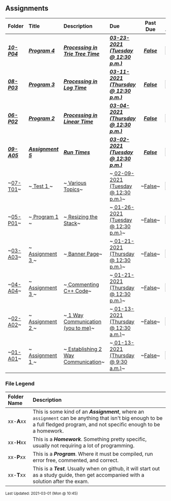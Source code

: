 ## Assignments

| Folder | Title | Description | Due | Past Due | Still Available |
|:------|:------|:------|:------|:-----:|-----|
| ***<a href="https://github.com/rugbyprof/3013-Algorithms/tree/master/Assignments/10-P04">10-P04</a>*** | ***<a href="https://github.com/rugbyprof/3013-Algorithms/tree/master/Assignments/10-P04"> Program 4 </a>*** | ***<a href="https://github.com/rugbyprof/3013-Algorithms/tree/master/Assignments/10-P04"> Processing in Trie Tree Time</a>*** | ***<a href="https://github.com/rugbyprof/3013-Algorithms/tree/master/Assignments/10-P04"> 03-23-2021 (Tuesday @ 12:30 p.m.)</a>*** | ***<a href="https://github.com/rugbyprof/3013-Algorithms/tree/master/Assignments/10-P04">False</a>*** | <img src="https://cs.msutexas.edu/~griffin/zcloud/zcloud-files/traffic_light_green.png" width="25"> |
| ***<a href="https://github.com/rugbyprof/3013-Algorithms/tree/master/Assignments/08-P03">08-P03</a>*** | ***<a href="https://github.com/rugbyprof/3013-Algorithms/tree/master/Assignments/08-P03"> Program 3 </a>*** | ***<a href="https://github.com/rugbyprof/3013-Algorithms/tree/master/Assignments/08-P03"> Processing in Log Time</a>*** | ***<a href="https://github.com/rugbyprof/3013-Algorithms/tree/master/Assignments/08-P03"> 03-11-2021 (Thursday @ 12:30 p.m.)</a>*** | ***<a href="https://github.com/rugbyprof/3013-Algorithms/tree/master/Assignments/08-P03">False</a>*** | <img src="https://cs.msutexas.edu/~griffin/zcloud/zcloud-files/traffic_light_green.png" width="25"> |
| ***<a href="https://github.com/rugbyprof/3013-Algorithms/tree/master/Assignments/06-P02">06-P02</a>*** | ***<a href="https://github.com/rugbyprof/3013-Algorithms/tree/master/Assignments/06-P02"> Program 2 </a>*** | ***<a href="https://github.com/rugbyprof/3013-Algorithms/tree/master/Assignments/06-P02"> Processing in Linear Time</a>*** | ***<a href="https://github.com/rugbyprof/3013-Algorithms/tree/master/Assignments/06-P02"> 03-04-2021 (Thursday @ 12:30 p.m.)</a>*** | ***<a href="https://github.com/rugbyprof/3013-Algorithms/tree/master/Assignments/06-P02">False</a>*** | <img src="https://cs.msutexas.edu/~griffin/zcloud/zcloud-files/traffic_light_green.png" width="25"> |
| ***<a href="https://github.com/rugbyprof/3013-Algorithms/tree/master/Assignments/09-A05">09-A05</a>*** | ***<a href="https://github.com/rugbyprof/3013-Algorithms/tree/master/Assignments/09-A05"> Assignment 5 </a>*** | ***<a href="https://github.com/rugbyprof/3013-Algorithms/tree/master/Assignments/09-A05"> Run Times</a>*** | ***<a href="https://github.com/rugbyprof/3013-Algorithms/tree/master/Assignments/09-A05"> 03-02-2021 (Tuesday @ 12:30 p.m.)</a>*** | ***<a href="https://github.com/rugbyprof/3013-Algorithms/tree/master/Assignments/09-A05">False</a>*** | <img src="https://cs.msutexas.edu/~griffin/zcloud/zcloud-files/traffic_light_green.png" width="25"> |
| ~<a href="https://github.com/rugbyprof/3013-Algorithms/tree/master/Assignments/07-T01">07-T01</a>~ | ~<a href="https://github.com/rugbyprof/3013-Algorithms/tree/master/Assignments/07-T01"> Test 1 </a>~ | ~<a href="https://github.com/rugbyprof/3013-Algorithms/tree/master/Assignments/07-T01"> Various Topics</a>~ | ~<a href="https://github.com/rugbyprof/3013-Algorithms/tree/master/Assignments/07-T01"> 02-09-2021 (Tuesday @ 12:30 p.m.)</a>~ | ~<a href="https://github.com/rugbyprof/3013-Algorithms/tree/master/Assignments/07-T01">False</a>~ | <img src="https://cs.msutexas.edu/~griffin/zcloud/zcloud-files/traffic_light_red.png" width="25"> |
| ~<a href="https://github.com/rugbyprof/3013-Algorithms/tree/master/Assignments/05-P01">05-P01</a>~ | ~<a href="https://github.com/rugbyprof/3013-Algorithms/tree/master/Assignments/05-P01"> Program 1 </a>~ | ~<a href="https://github.com/rugbyprof/3013-Algorithms/tree/master/Assignments/05-P01"> Resizing the Stack</a>~ | ~<a href="https://github.com/rugbyprof/3013-Algorithms/tree/master/Assignments/05-P01"> 01-26-2021 (Tuesday @ 12:30 p.m.)</a>~ | ~<a href="https://github.com/rugbyprof/3013-Algorithms/tree/master/Assignments/05-P01">False</a>~ | <img src="https://cs.msutexas.edu/~griffin/zcloud/zcloud-files/traffic_light_red.png" width="25"> |
| ~<a href="https://github.com/rugbyprof/3013-Algorithms/tree/master/Assignments/03-A03">03-A03</a>~ | ~<a href="https://github.com/rugbyprof/3013-Algorithms/tree/master/Assignments/03-A03"> Assignment 3 </a>~ | ~<a href="https://github.com/rugbyprof/3013-Algorithms/tree/master/Assignments/03-A03"> Banner Page</a>~ | ~<a href="https://github.com/rugbyprof/3013-Algorithms/tree/master/Assignments/03-A03"> 01-21-2021 (Thursday @ 12:30 p.m.)</a>~ | ~<a href="https://github.com/rugbyprof/3013-Algorithms/tree/master/Assignments/03-A03">False</a>~ | <img src="https://cs.msutexas.edu/~griffin/zcloud/zcloud-files/traffic_light_red.png" width="25"> |
| ~<a href="https://github.com/rugbyprof/3013-Algorithms/tree/master/Assignments/04-A04">04-A04</a>~ | ~<a href="https://github.com/rugbyprof/3013-Algorithms/tree/master/Assignments/04-A04"> Assignment 3 </a>~ | ~<a href="https://github.com/rugbyprof/3013-Algorithms/tree/master/Assignments/04-A04"> Commenting C++ Code</a>~ | ~<a href="https://github.com/rugbyprof/3013-Algorithms/tree/master/Assignments/04-A04"> 01-21-2021 (Thursday @ 12:30 p.m.)</a>~ | ~<a href="https://github.com/rugbyprof/3013-Algorithms/tree/master/Assignments/04-A04">False</a>~ | <img src="https://cs.msutexas.edu/~griffin/zcloud/zcloud-files/traffic_light_red.png" width="25"> |
| ~<a href="https://github.com/rugbyprof/3013-Algorithms/tree/master/Assignments/02-A02">02-A02</a>~ | ~<a href="https://github.com/rugbyprof/3013-Algorithms/tree/master/Assignments/02-A02"> Assignment 2 </a>~ | ~<a href="https://github.com/rugbyprof/3013-Algorithms/tree/master/Assignments/02-A02"> 1 Way Communication (you to me)</a>~ | ~<a href="https://github.com/rugbyprof/3013-Algorithms/tree/master/Assignments/02-A02"> 01-13-2021 (Thursday @ 12:30 a.m.)</a>~ | ~<a href="https://github.com/rugbyprof/3013-Algorithms/tree/master/Assignments/02-A02">False</a>~ | <img src="https://cs.msutexas.edu/~griffin/zcloud/zcloud-files/traffic_light_red.png" width="25"> |
| ~<a href="https://github.com/rugbyprof/3013-Algorithms/tree/master/Assignments/01-A01">01-A01</a>~ | ~<a href="https://github.com/rugbyprof/3013-Algorithms/tree/master/Assignments/01-A01"> Assignment 1 </a>~ | ~<a href="https://github.com/rugbyprof/3013-Algorithms/tree/master/Assignments/01-A01"> Establishing 2 Way Communication</a>~ | ~<a href="https://github.com/rugbyprof/3013-Algorithms/tree/master/Assignments/01-A01"> 01-13-2021 (Thursday @ 9:30 a.m.)</a>~ | ~<a href="https://github.com/rugbyprof/3013-Algorithms/tree/master/Assignments/01-A01">False</a>~ | <img src="https://cs.msutexas.edu/~griffin/zcloud/zcloud-files/traffic_light_red.png" width="25"> |

### File Legend

| Folder Name | Description |
|:-----------|:-------------|
|xx-**A**xx | This is some kind of an ***Assignment***, where an `assignment` can be anything that isn't big enough to be a full fledged program, and not specific enough to be a homework. |
|xx-**H**xx | This is a ***Homework***. Something pretty specific, usually not requiring a lot of programming. |
|xx-**P**xx | This is a ***Program***. Where it must be compiled, run error free, commented, and correct. |
|xx-**T**xx | This is a ***Test***. Usually when on github, it will start out as a study guide, then get accompanied with a solution after the exam. |

<sup>Last Updated: 2021-03-01 (Mon @ 10:45)</sup>